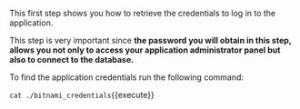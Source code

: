 This first step shows you how to retrieve the credentials to log in to the application. 

This step is very important since **the password you will obtain in this step, allows you not only to access your application administrator panel but also to connect to the database.**

To find the application credentials run the following command:

`cat ./bitnami_credentials`{{execute}}
